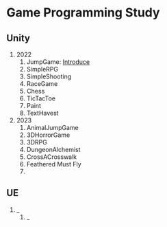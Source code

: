 # Game Programming Study
## Unity
1. 2022
   1) JumpGame: [Introduce](JumpGame/Introduce.md)
   2) SimpleRPG
   3) SimpleShooting
   4) RaceGame
   5) Chess
   6) TicTacToe
   7) Paint
   8) TextHavest
2. 2023
   1) AnimalJumpGame
   2) 3DHorrorGame
   3) 3DRPG
   4) DungeonAlchemist
   5) CrossACrosswalk
   6) Feathered Must Fly
   7)
## UE
1. _
   1) _
